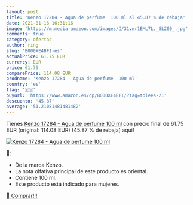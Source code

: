 ```yaml
---
layout: post
title: 'Kenzo 17284 - Agua de perfume  100 ml al 45.87 % de rebaja'
date: 2021-01-16 16:31:16
image: 'https://m.media-amazon.com/images/I/31vmr1EML7L._SL200_.jpg'
comments: true
category: ofertas
author: ring
slug: 'B000XE4BFI-es'
actualPrice: 61.75 EUR
currency: EUR
price: 61.75
comparePrice: 114.08 EUR
prodname: 'Kenzo 17284 - Agua de perfume  100 ml'
country: 'es'
flag: '🇪🇸'
buyurl: 'https://www.amazon.es/dp/B000XE4BFI/?tag=tolees-21'
descuento: '45.87'
average: '51.21081481481482'
---
```


Tienes [Kenzo 17284 - Agua de perfume  100 ml](https://www.amazon.es/dp/B000XE4BFI/?tag=tolees-21) con precio final de  61.75 EUR (original: 114.08 EUR) (45.87 %  de rebaja) aqui!

[![Kenzo 17284 - Agua de perfume  100 ml](https://m.media-amazon.com/images/I/31vmr1EML7L._SL200_.jpg)](https://www.amazon.es/dp/B000XE4BFI/?tag=tolees-21)

🔎:

- De la marca Kenzo.
- La nota olfativa principal de este producto es oriental.
- Contiene 100 ml.
- Este producto está indicado para mujeres.

[🛒 Comprar!!!](https://www.amazon.es/dp/B000XE4BFI/?tag=tolees-21)
